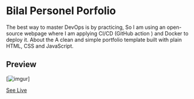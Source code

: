 # Bilal Personel Porfolio 

The best way to master DevOps is by practicing, So I am using an open-source webpage where I am applying CI/CD (GitHub action ) and Docker to deploy it.
About the A clean and simple portfolio template built with plain HTML, CSS and JavaScript.

## Preview

[![imgur](https://i.imgur.com/5z7cvMz.gif)]

[See Live](https://biloocabba.github.io/bilal.ladoui.github.io/)

